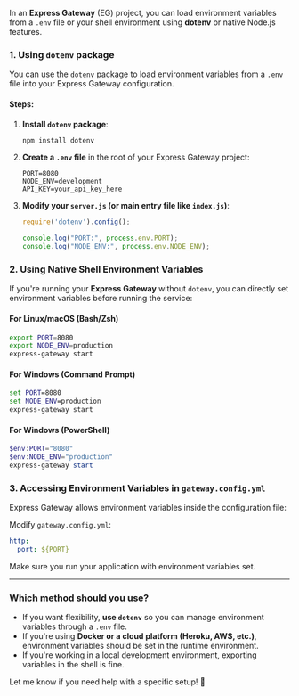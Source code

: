 In an **Express Gateway** (EG) project, you can load environment variables from a `.env` file or your shell environment using **dotenv** or native Node.js features.

### 1. **Using `dotenv` package**
You can use the `dotenv` package to load environment variables from a `.env` file into your Express Gateway configuration.

#### **Steps:**
1. **Install `dotenv` package**:
   ```sh
   npm install dotenv
   ```

2. **Create a `.env` file** in the root of your Express Gateway project:
   ```
   PORT=8080
   NODE_ENV=development
   API_KEY=your_api_key_here
   ```

3. **Modify your `server.js` (or main entry file like `index.js`)**:
   ```js
   require('dotenv').config();

   console.log("PORT:", process.env.PORT);
   console.log("NODE_ENV:", process.env.NODE_ENV);
   ```

### 2. **Using Native Shell Environment Variables**
If you're running your **Express Gateway** without `dotenv`, you can directly set environment variables before running the service:

#### **For Linux/macOS (Bash/Zsh)**
```sh
export PORT=8080
export NODE_ENV=production
express-gateway start
```

#### **For Windows (Command Prompt)**
```cmd
set PORT=8080
set NODE_ENV=production
express-gateway start
```

#### **For Windows (PowerShell)**
```powershell
$env:PORT="8080"
$env:NODE_ENV="production"
express-gateway start
```

### 3. **Accessing Environment Variables in `gateway.config.yml`**
Express Gateway allows environment variables inside the configuration file:

Modify `gateway.config.yml`:
```yaml
http:
  port: ${PORT}
```

Make sure you run your application with environment variables set.

---

### **Which method should you use?**
- If you want flexibility, **use `dotenv`** so you can manage environment variables through a `.env` file.
- If you're using **Docker or a cloud platform (Heroku, AWS, etc.)**, environment variables should be set in the runtime environment.
- If you're working in a local development environment, exporting variables in the shell is fine.

Let me know if you need help with a specific setup! 🚀
